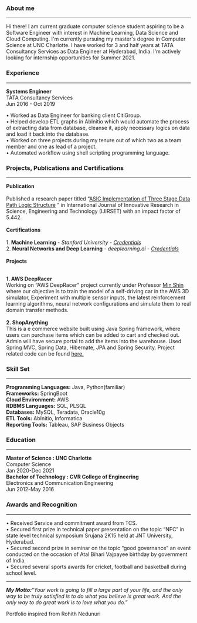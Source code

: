 ### About me 
<hr>
Hi there! I am current graduate computer science student aspiring to be a Software Engineer with interest in Machine Learning, Data Science and Cloud Computing. I'm currently pursuing my master's degree in Computer Science at UNC Charlotte. I have worked for 3 and half years at TATA Consultancy Services as Data Engineer at Hyderabad, India. I'm actively looking for internship opportunities for Summer 2021.

### Experience
<hr>
<p><b>Systems Engineer</b><br>TATA Consultancy Services<br>Jun 2016 - Oct 2019</p>

   • Worked as Data Engineer for banking client CitiGroup.
   <br>
   • Helped develop ETL graphs in AbInitio which would automate the process of extracting data from database, cleanse it, apply necessary logics on data and load it back              into the database.
   <br>
   • Worked on three projects during my tenure out of which two as a team member and one as lead of a project.
   <br>
   • Automated workflow using shell scripting programming language.
   

### Projects, Publications and Certifications
<hr>
<b>Publication</b>
<br><br>
Published a research paper titled “<a href="http://www.ijirset.com/upload/2015/september/55_ASIC.pdf">ASIC Implementation of Three Stage Data Path Logic Structure</a> ” in International Journal of Innovative Research in Science, Engineering and Technology (IJIRSET) with an impact factor of 5.442.
<br><br>
<b>Certifications</b>
<br><br>
1. <b>Machine Learning</b> - <i>Stanford University - <a href="https://www.coursera.org/account/accomplishments/verify/WWQ5AZKENMN4">Credentials</a></i><br>
2. <b>Neural Networks and Deep Learning</b> - <i>deeplearning.ai - <a href="https://www.coursera.org/account/accomplishments/certificate/LVFWH6BMY8RH">Credentials</a></i>
<br><br>
<b>Projects</b>
<br><br>
<p><b>1. AWS DeepRacer</b><br>Working on “AWS DeepRacer" project currently under Professor <a href="https://sites.google.com/a/uncc.edu/mcshin/">Min Shin</a> where our objective is to train the model of a self-driving car in the AWS 3D simulator, Experiment with multiple sensor inputs, the latest reinforcement learning algorithms, neural network configurations and simulate them to real domain transfer methods.<br><br><b>2. ShopAnything</b><br>This is a e commerce website built using Java Spring framework, where users can purchase items which can be added to cart and checked out. Admin will have secure portal to add the items into the warehouse. Used Spring MVC, Spring Data, Hibernate, JPA and  Spring Security. Project related code can be found <a href="https://github.com/sreekarn/ShopAnything">here.</a></p>


### Skill Set
<hr>
<b>Programming Languages:</b> Java, Python(familiar)
<br>
<b>Frameworks:</b> SpringBoot
<br>
<b>Cloud Environment:</b> AWS
<br>
<b>RDBMS Languages:</b> SQL, PLSQL
<br>
<b>Databases:</b> MySQL, Teradata, Oracle10g
<br>
<b>ETL Tools:</b> AbInitio, Informatica
<br>
<b>Reporting Tools:</b> Tableau, SAP Business Objects

### Education
<hr>
<b>Master of Science : UNC Charlotte</b><br>Computer Science<br>Jan 2020-Dec 2021<br>
<b>Bachelor of Technology : CVR College of Engineering</b><br>Electronics and Communication Engineering<br>Jun 2012-May 2016<br>

### Awards and Recognition
<hr>
<p>• Received Service and commitment award from TCS.<br>
• Secured first prize in technical paper presentation on the topic “NFC” in state level technical symposium Srujana 2K15 held at
   JNT University, Hyderabad.<br>
• Secured second prize in seminar on the topic “good governance” an event conducted on the occasion of Atal Bihari Vajpayee
   birthday by government of India.<br>
• Secured several sports awards for cricket, football and basketball during school level.</p>

<hr>
<b><i>My Motto:</i></b>“<i>Your work is going to fill a large part of your life, and the only way to be truly satisfied is to do what you believe is great work. And the only way to do great work is to love what you do.</i>”
<p>Portfolio inspired from Rohith Nedunuri</p>

<!-- Remove above link if you don't want to attibute -->
